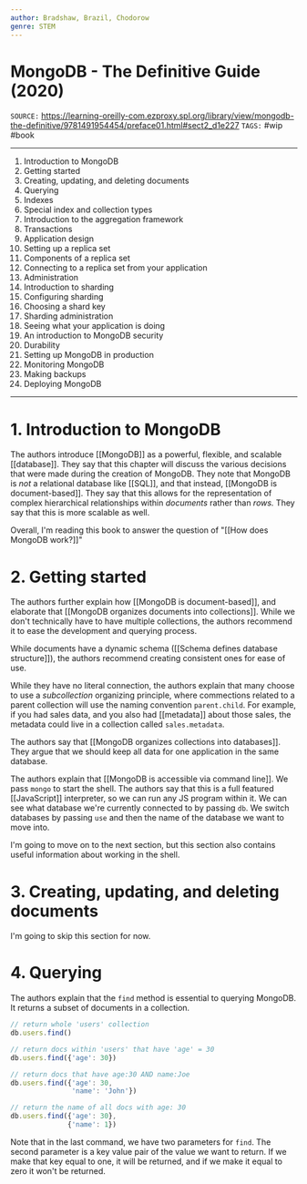 ```yaml
---
author: Bradshaw, Brazil, Chodorow
genre: STEM
---
```

# MongoDB - The Definitive Guide (2020)
`SOURCE:` https://learning-oreilly-com.ezproxy.spl.org/library/view/mongodb-the-definitive/9781491954454/preface01.html#sect2_d1e227
`TAGS:` #wip #book 

---
1. Introduction to MongoDB
2. Getting started
3. Creating, updating, and deleting documents
4. Querying
5. Indexes
6. Special index and collection types
7. Introduction to the aggregation framework
8. Transactions
9. Application design
10. Setting up a replica set
11. Components of a replica set
12. Connecting to a replica set from your application
13. Administration
14. Introduction to sharding
15. Configuring sharding
16. Choosing a shard key
17. Sharding administration
18. Seeing what your application is doing
19. An introduction to MongoDB security
20. Durability
21. Setting up MongoDB in production
22. Monitoring MongoDB
23. Making backups
24. Deploying MongoDB

---
# 1. Introduction to MongoDB
The authors introduce [[MongoDB]] as a powerful, flexible, and scalable [[database]]. They say that this chapter will discuss the various decisions that were made during the creation of MongoDB. They note that MongoDB is *not* a relational database like [[SQL]], and that instead, [[MongoDB is document-based]]. They say that this allows for the representation of complex hierarchical relationships within *documents* rather than *rows.* They say that this is more scalable as well. 

Overall, I'm reading this book to answer the question of "[[How does MongoDB work?]]"

# 2. Getting started
The authors further explain how [[MongoDB is document-based]], and elaborate that [[MongoDB organizes documents into collections]]. While we don't technically have to have multiple collections, the authors recommend it to ease the development and querying process. 

While documents have a dynamic schema ([[Schema defines database structure]]), the authors recommend creating consistent ones for ease of use. 

While they have no literal connection, the authors explain that many choose to use a *subcollection* organizing principle, where commections related to a parent collection will use the naming convention `parent.child`. For example, if you had sales data, and you also had [[metadata]] about those sales, the metadata could live in a collection called `sales.metadata`. 

The authors say that [[MongoDB organizes collections into databases]]. They argue that we should keep all data for one application in the same database. 

The authors explain that [[MongoDB is accessible via command line]]. We pass `mongo` to start the shell. The authors say that this is a full featured [[JavaScript]] interpreter, so we can run any JS program within it. We can see what database we're currently connected to by passing `db`. We switch databases by passing `use` and then the name of the database we want to move into. 

I'm going to move on to the next section, but this section also contains useful information about working in the shell. 

# 3. Creating, updating, and deleting documents
I'm going to skip this section for now. 

# 4. Querying
The authors explain that the `find` method is essential to querying MongoDB. It returns a subset of documents in a collection. 

```js
// return whole 'users' collection
db.users.find()    

// return docs within 'users' that have 'age' = 30
db.users.find({'age': 30})    

// return docs that have age:30 AND name:Joe
db.users.find({'age': 30,
			   'name': 'John'})

// return the name of all docs with age: 30
db.users.find({'age': 30}, 
              {'name': 1})
```

Note that in the last command, we have two parameters for `find`. The second parameter is a key value pair of the value we want to return. If we make that key equal to one, it will be returned, and if we make it equal to zero it won't be returned. 